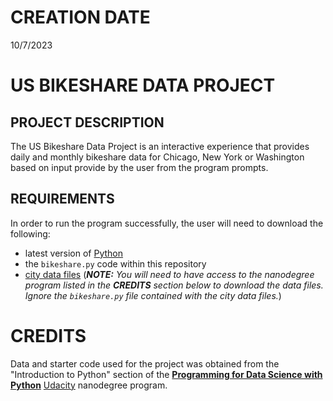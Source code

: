 # CREATION DATE
10/7/2023

# US BIKESHARE DATA PROJECT

## PROJECT DESCRIPTION
The US Bikeshare Data Project is an interactive experience that provides daily and monthly bikeshare data for Chicago, New York or Washington based on input provide by the user from the program prompts.

## REQUIREMENTS
In order to run the program successfully, the user will need to download the following:
* latest version of [Python](https://www.python.org/downloads/)
* the `bikeshare.py` code within this repository
* [city data files](https://video.udacity-data.com/topher/2021/May/6094a7cc_all-project-files/all-project-files.zip) (_**NOTE:** You will need to have access to the nanodegree program listed in the **CREDITS** section below to download the data files. Ignore the `bikeshare.py` file contained with the city data files._)

# CREDITS
Data and starter code used for the project was obtained from the "Introduction to Python" section of the [**Programming for Data Science with Python**](https://www.udacity.com/course/programming-for-data-science-nanodegree--nd104) [Udacity](https://www.udacity.com) nanodegree program.
